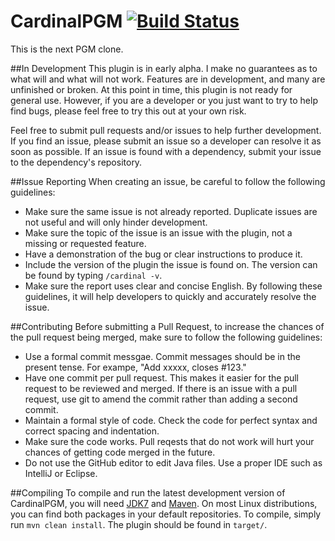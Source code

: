 CardinalPGM [![Build Status](https://travis-ci.org/twizmwazin/CardinalPGM.svg?branch=master)](https://travis-ci.org/twizmwazin/CardinalPGM)
===========

This is the next PGM clone.

##In Development
This plugin is in early alpha. I make no guarantees as to what will and what will not work. Features are in development, and many are unfinished or broken. At this point in time, this plugin is not ready for general use. However, if you are a developer or you just want to try to help find bugs, please feel free to try this out at your own risk.

Feel free to submit pull requests and/or issues to help further development. If you find an issue, please submit an issue so a developer can resolve it as soon as possible. If an issue is found with a dependency, submit your issue to the dependency's repository.

##Issue Reporting
When creating an issue, be careful to follow the following guidelines:
- Make sure the same issue is not already reported. Duplicate issues are not useful and will only hinder development.
- Make sure the topic of the issue is an issue with the plugin, not a missing or requested feature.
- Have a demonstration of the bug or clear instructions to produce it.
- Include the version of the plugin the issue is found on. The version can be found by typing `/cardinal -v`.
- Make sure the report uses clear and concise English.
By following these guidelines, it will help developers to quickly and accurately resolve the issue.

##Contributing
Before submitting a Pull Request, to increase the chances of the pull request being merged, make sure to follow the following guidelines:
- Use a formal commit messgae. Commit messages should be in the present tense. For exampe, "Add xxxxx, closes #123."
- Have one commit per pull request. This makes it easier for the pull request to be reviewed and merged. If there is an issue with a pull request, use git to amend the commit rather than adding a second commit.
- Maintain a formal style of code. Check the code for perfect syntax and correct spacing and indentation.
- Make sure the code works. Pull reqests that do not work will hurt your chances of getting code merged in the future.
- Do not use the GitHub editor to edit Java files. Use a proper IDE such as IntelliJ or Eclipse.

##Compiling
To compile and run the latest development version of CardinalPGM, you will need [JDK7](http://www.oracle.com/technetwork/java/javase/downloads/jdk7-downloads-1880260.html) and [Maven](http://maven.apache.org/). On most Linux distributions, you can find both packages in your default repositories. To compile, simply run `mvn clean install`. The plugin should be found in `target/`.
